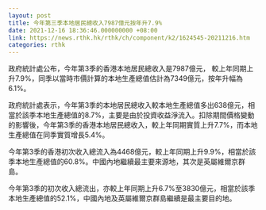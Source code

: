 ```yaml
---
layout: post
title: 今年第三季本地居民總收入7987億元按年升7.9%
date: 2021-12-16 18:36:46.000000000 +08:00
link: https://news.rthk.hk/rthk/ch/component/k2/1624545-20211216.htm
categories: rthk
---
```


政府統計處公布，今年第3季的香港本地居民總收入是7987億元， 較上年同期上升7.9%，同季以當時市價計算的本地生產總值估計為7349億元，按年升幅為6.1%。

政府統計處表示，今年第3季的本地居民總收入較本地生產總值多出638億元，相當於該季本地生產總值的8.7%，主要是由於投資收益淨流入。扣除期間價格變動的影響後，今年第3季的香港本地居民總收入，較上年同期實質上升7.7%，而本地生產總值在同季實質增長5.4%。
 
今年第3季的香港初次收入總流入為4468億元，較上年同期上升9.9%，相當於該季本地生產總值的60.8%。中國內地繼續最主要來源地，其次是英屬維爾京群島。

今年第3季的初次收入總流出，亦較上年同期上升6.7%至3830億元，相當於該季本地生產總值的52.1%，中國內地及英屬維爾京群島繼續是最主要目的地。
